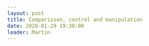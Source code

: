 ```yaml
---
layout: post
title: Comparisson, control and manipulation  
date: 2020-01-29 19:30:00
leader: Martin 
---
```

